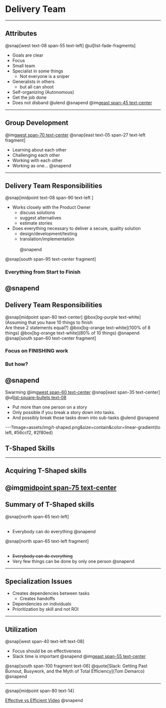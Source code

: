 # Delivery Team
---
## Attributes
@snap[west text-08 span-55 text-left]
@ul[list-fade-fragments]
- Goals are clear
- Focus
- Small team
- Specialist in some things
  - Not everyone is a sniper
- Generalists in others
  - but all can shoot
- Self-organizing (Autonomous)
- Get the job done
- Does not disband
@ulend
@snapend
@img[east span-45 text-center](assets/img/swat-team.jpg)

---
## Group Development
@img[west span-70 text-center](assets/img/tuckman.jpg)
@snap[east text-05 span-27 text-left fragment]
- Learning about each other
- Challenging each other
- Working with each other
- Working as one...
@snapend

---
## Delivery Team Responsibilities
@snap[midpoint text-08 span-90 text-left ]
- Works closely with the Product Owner
  - discuss solutions
  - suggest alternatives
  - estimate stories
- Does everything necessary to deliver a secure, quality solution   
    - design/development/testing
    - translation/implementation
<br><br>
@snapend

@snap[south span-95 text-center fragment]
### Everything from Start to Finish
@snapend
---
## Delivery Team Responsibilities
@snap[midpoint span-80 text-center]
@box[bg-purple text-white](Assuming that you have 10 things to finish<br>Are these 2 statements equal?)
@box[bg-orange text-white](100% of 8 things)
@box[bg-orange text-white](80% of 10 things)
@snapend
@snap[south span-60 text-center fragment]
### Focus on FINISHING work
### But how?
@snapend
---
Swarming
@img[west span-60 text-center](assets/img/swarm-bees.jpeg)
@snap[east span-35 text-center]
@ul[list-square-bullets text-08](true)
- Put more than one person on a story
- Only possible if you break a story down into tasks.
- And possibly break those tasks down into sub-tasks
@ulend
@snapend

---?image=assets/img/t-shaped.png&size=contain&color=linear-gradient(to left, #56ccf2, #2f80ed)
## T-Shaped Skills
---
## Acquiring T-Shaped skills
@img[midpoint span-75 text-center](assets/img/panic-zone.png)
---
## Summary of T-Shaped skills
@snap[north span-65 text-left]
<br><br>
- Everybody can do everything
@snapend


@snap[north span-65 text-left fragment]
<br><br>
- ~~Everybody can do everything~~
- Very few things can be done by only one person
@snapend

---
## Specialization Issues
- Creates dependencies between tasks
  - Creates handoffs
- Dependencies on individuals
- Prioritization by skill and not ROI

---
## Utilization
@snap[west span-40 text-left text-08]
- Focus should be on effectiveness
- Slack time is important
@snapend
@img[east span-55 text-center](assets/img/fire-women.jpg)

@snap[south span-100 fragment text-06]
@quote[Slack: Getting Past Burnout, Busywork, and the Myth of Total Efficiency](Tom Demarco)
@snapend

---
@snap[midpoint span-80 text-14]

[Effective vs Efficient Video](https://fccfac.sharepoint.com/sites/agilecentreofexcellence/Shared%20Documents/Blogs/Effective%20vs%20Efficient%20blog%20post.mp4?csf=1&e=rS96fh)
@snapend
